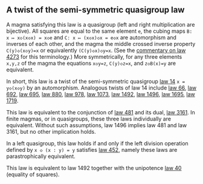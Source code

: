 ## A twist of the semi-symmetric quasigroup law

A magma satisfying this law is a quasigroup (left and right multiplication are bijective).  All squares are equal to the same element `e`, the cubing maps `B: x ↦ x◇(x◇x) = x◇e` and `C: x ↦ (x◇x)◇x = e◇x` are automorphism and inverses of each other, and the magma  the middle crossed inverse property `C(y)◇(x◇y)=x` or equivalently `(C(y)◇x)◇y=x`.  (See the [commentary on law 4273](https://teorth.github.io/equational_theories/implications/?4273) for this terminology.)  More symmetrically, for any three elements `x,y,z` of the magma the equations `x◇y=z`, `C(y)◇z=x`, and `z◇B(x)=y` are equivalent.

In short, this law is a twist of the semi-symmetric quasigroup [law 14](https://teorth.github.io/equational_theories/implications/?14) `x = y◇(x◇y)` by an automorphism.  Analogous twists of law 14 include [law 66](https://teorth.github.io/equational_theories/implications/?66), [law 692](https://teorth.github.io/equational_theories/implications/?692), [law 695](https://teorth.github.io/equational_theories/implications/?695), [law 880](https://teorth.github.io/equational_theories/implications/?880), [law 978](https://teorth.github.io/equational_theories/implications/?978), [law 1073](https://teorth.github.io/equational_theories/implications/?1073), [law 1492](https://teorth.github.io/equational_theories/implications/?1492), [law 1496](https://teorth.github.io/equational_theories/implications/?1496), [law 1695](https://teorth.github.io/equational_theories/implications/?1695), [law 1719](https://teorth.github.io/equational_theories/implications/?1719).

This law is equivalent to the conjunction of [law 481](https://teorth.github.io/equational_theories/implications/?481) and its dual, [law 3161](https://teorth.github.io/equational_theories/implications/?3161).  In finite magmas, or in quasigroups, these three laws individually are equivalent.  Without such assumptions, law 1496 implies law 481 and law 3161, but no other implication holds.

In a left quasigroup, this law holds if and only if the left division operation defined by `x ◇ (x : y) = y` satisfies [law 452](https://teorth.github.io/equational_theories/implications/?452), namely these laws are parastrophically equivalent.

This law is equivalent to law 1492 together with the unipotence [law 40](https://teorth.github.io/equational_theories/implications/?40) (equality of squares).
